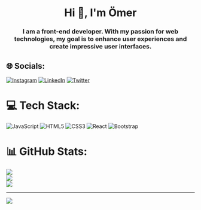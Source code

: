 <h1 align="center">Hi 👋, I'm Ömer</h1>
<h3 align="center">I am a front-end developer. With my passion for web technologies, my goal is to enhance user experiences and create impressive user interfaces.</h3>



## 🌐 Socials:
[![Instagram](https://img.shields.io/badge/Instagram-%23E4405F.svg?logo=Instagram&logoColor=white)](https://instagram.com/omer.glck) [![LinkedIn](https://img.shields.io/badge/LinkedIn-%230077B5.svg?logo=linkedin&logoColor=white)](https://linkedin.com/in/omerglck) [![Twitter](https://img.shields.io/badge/Twitter-%231DA1F2.svg?logo=Twitter&logoColor=white)](https://twitter.com/omerglck) 

# 💻 Tech Stack:
![JavaScript](https://img.shields.io/badge/javascript-%23323330.svg?style=for-the-badge&logo=javascript&logoColor=%23F7DF1E) ![HTML5](https://img.shields.io/badge/html5-%23E34F26.svg?style=for-the-badge&logo=html5&logoColor=white) ![CSS3](https://img.shields.io/badge/css3-%231572B6.svg?style=for-the-badge&logo=css3&logoColor=white) ![React](https://img.shields.io/badge/react-%2320232a.svg?style=for-the-badge&logo=react&logoColor=%2361DAFB) ![Bootstrap](https://img.shields.io/badge/bootstrap-%23563D7C.svg?style=for-the-badge&logo=bootstrap&logoColor=white)
# 📊 GitHub Stats:
![](https://github-readme-stats.vercel.app/api?username=omerglck&theme=dark&hide_border=true&include_all_commits=false&count_private=false)<br/>
![](https://github-readme-streak-stats.herokuapp.com/?user=omerglck&theme=dark&hide_border=true)<br/>
![](https://github-readme-stats.vercel.app/api/top-langs/?username=omerglck&theme=dark&hide_border=true&include_all_commits=false&count_private=false&layout=compact)

---
[![](https://visitcount.itsvg.in/api?id=omerglck&icon=0&color=0)](https://visitcount.itsvg.in)

<!-- Proudly created with GPRM ( https://gprm.itsvg.in ) -->
